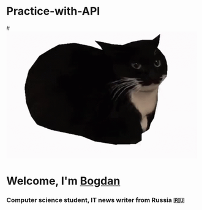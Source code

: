 # Practice-with-API
#![](https://github.com/BogdanGryaznov/Practice-with-API/blob/main/maxwell-the-cat-maxwell.gif)
# Welcome, I'm [Bogdan](https://vk.com/bogdan24104)
### Computer science student, IT news writer from Russia 🇷🇺
